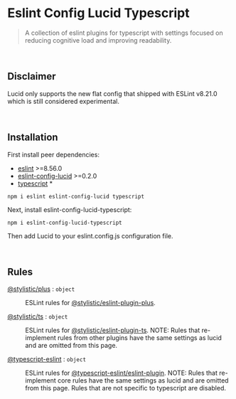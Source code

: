 # Eslint Config Lucid Typescript

> A collection of eslint plugins for typescript with settings focused on reducing cognitive load and improving readability.
>
> 
<br><a name="Disclaimer"></a>

## Disclaimer
Lucid only supports the new flat config that shipped with ESLint v8.21.0
which is still considered experimental.

<br><a name="Installation"></a>

## Installation
First install peer dependencies:
- [eslint](https://www.npmjs.com/package/eslint) &gt;&#x3D;8.56.0
- [eslint-config-lucid](https://www.npmjs.com/package/eslint-config-lucid) &gt;&#x3D;0.2.0
- [typescript](https://www.npmjs.com/package/typescript) *
```
npm i eslint eslint-config-lucid typescript 
```
Next, install eslint-config-lucid-typescript:
```
npm i eslint-config-lucid-typescript
```
Then add Lucid to your eslint.config.js configuration file.


<br>

## Rules

<dl>
<dt><a href="docs/@stylistic/plus.md">@stylistic/plus</a> : <code>object</code></dt>
<dd><p>ESLint rules for <a href="https://www.npmjs.com/package/@stylistic/eslint-plugin-plus">@stylistic/eslint-plugin-plus</a>.</p>
</dd>
<dt><a href="docs/@stylistic/ts.md">@stylistic/ts</a> : <code>object</code></dt>
<dd><p>ESLint rules for <a href="https://www.npmjs.com/package/@stylistic/eslint-plugin-ts">@stylistic/eslint-plugin-ts</a>.
NOTE: Rules that re-implement rules from other plugins have the same settings as lucid and
are omitted from this page.</p>
</dd>
<dt><a href="docs/@typescript-eslint.md">@typescript-eslint</a> : <code>object</code></dt>
<dd><p>ESLint rules for <a href="https://www.npmjs.com/package/@typescript-eslint/eslint-plugin">@typescript-eslint/eslint-plugin</a>.
NOTE: Rules that re-implement core rules have the same settings as lucid and
are omitted from this page. Rules that are not specific to typescript are disabled.</p>
</dd>
</dl>

